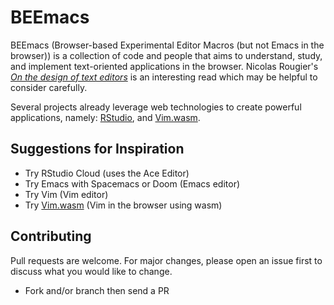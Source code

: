 # BEEmacs

BEEmacs (Browser-based Experimental Editor Macros (but not Emacs in the browser)) is a collection of code and people that aims to understand, study, and implement text-oriented applications in the browser. Nicolas Rougier's _[On the design of text editors](https://arxiv.org/pdf/2008.06030.pdf)_ is an interesting read which may be helpful to consider carefully.

Several projects already leverage web technologies to create powerful applications, namely: [RStudio](rstudio.com), and [Vim.wasm](https://github.com/rhysd/vim.wasm).

## Suggestions for Inspiration

- Try RStudio Cloud (uses the Ace Editor)
- Try Emacs with Spacemacs or Doom (Emacs editor)
- Try Vim (Vim editor)
- Try [Vim.wasm](https://rhysd.github.io/vim.wasm/) (Vim in the browser using wasm)

## Contributing
Pull requests are welcome. For major changes, please open an issue first to discuss what you would like to change.

- Fork and/or branch then send a PR
